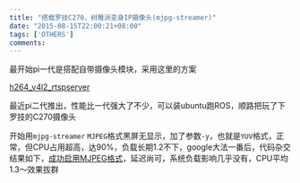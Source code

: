 ```yaml
---
title: "搭载罗技C270，树莓派变身IP摄像头(mjpg-streamer)"
date: "2015-08-15T22:00:21+08:00"
tags: ['OTHERS']
comments: 
---
```



最开始pi一代是搭配自带摄像头模块，采用这里的方案

[h264_v4l2_rtspserver](https://github.com/mpromonet/h264_v4l2_rtspserver)

最近pi二代推出，性能比一代强大了不少，可以装ubuntu跑ROS，顺路把玩了下罗技的C270摄像头

开始用`mjpg-streamer` `MJPEG`格式黑屏无显示，加了参数`-y`，也就是`YUV`格式，正常，但CPU占用超高，达90%，负载长期1.2不下，google大法一番后，代码杂交结果如下，[成功启用MJPEG格式](https://github.com/ferstar/mjpg-streamer-diy/blob/master/README.md)，延迟尚可，系统负载影响几乎没有，CPU平均1.3～效果拔群